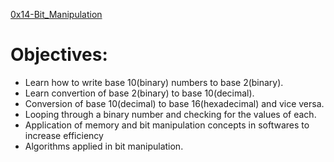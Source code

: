 <u>0x14-Bit_Manipulation</u>
<h1> Objectives:</h1>
<ul>
<li> Learn how to write base 10(binary) numbers to base 2(binary).</li>
<li> Learn convertion of base 2(binary) to base 10(decimal).</li>
<li> Conversion of base 10(decimal) to base 16(hexadecimal) and vice versa.</li>
<li> Looping through a binary number and checking for the values of each. </li>
<li> Application of memory and bit manipulation concepts in softwares to increase efficiency</li>
<li> Algorithms applied in bit manipulation. </li>
</ul>

